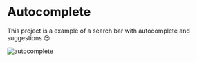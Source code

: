# Autocomplete

This project is a example of a search bar with autocomplete and suggestions 😎

![autocomplete](https://github.com/Ghosthard117T/autocomplete/assets/132961867/a67dcab1-d1cf-484a-8c34-faac5cc6aa1c)
